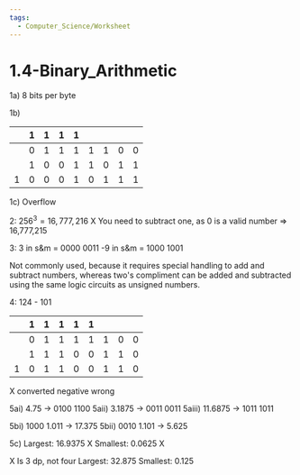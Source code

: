 ```yaml
---
tags:
  - Computer_Science/Worksheet
---
```

# 1.4-Binary_Arithmetic

1a) 8 bits per byte

1b)

|     | 1   | 1   | 1   | 1   |     |     |     |     |
| --- | --- | --- | --- | --- | --- | --- | --- | --- |
|     | 0   | 1   | 1   | 1   | 1   | 1   | 0   | 0   |
|     | 1   | 0   | 0   | 1   | 1   | 0   | 1   | 1   |
| 1   | 0   | 0   | 0   | 1   | 0   | 1   | 1   | 1   |
1c) Overflow

2: $256^3 = 16,777,216$ X You need to subtract one, as 0 is a valid number => 16,777,215

3:
3 in s&m = 0000 0011
-9 in s&m = 1000 1001

Not commonly used, because it requires special handling to add and subtract numbers, whereas two's compliment can be added and subtracted using the same logic circuits as unsigned numbers.

4: 124 - 101

|     | 1   | 1   | 1   | 1   | 1   |     |     |     |
| --- | --- | --- | --- | --- | --- | --- | --- | --- |
|     | 0   | 1   | 1   | 1   | 1   | 1   | 0   | 0   |
|     | 1   | 1   | 1   | 0   | 0   | 1   | 1   | 0   |
| 1   | 0   | 1   | 1   | 0   | 0   | 1   | 1   | 0   |
X converted negative wrong

5ai) 4.75 -> 0100 1100
5aii) 3.1875 -> 0011 0011
5aiii) 11.6875 -> 1011 1011

5bi) 1000 1.011 -> 17.375
5bii) 0010 1.101 -> 5.625

5c)
Largest: 16.9375 X
Smallest: 0.0625 X

X Is 3 dp, not four
Largest: 32.875
Smallest: 0.125